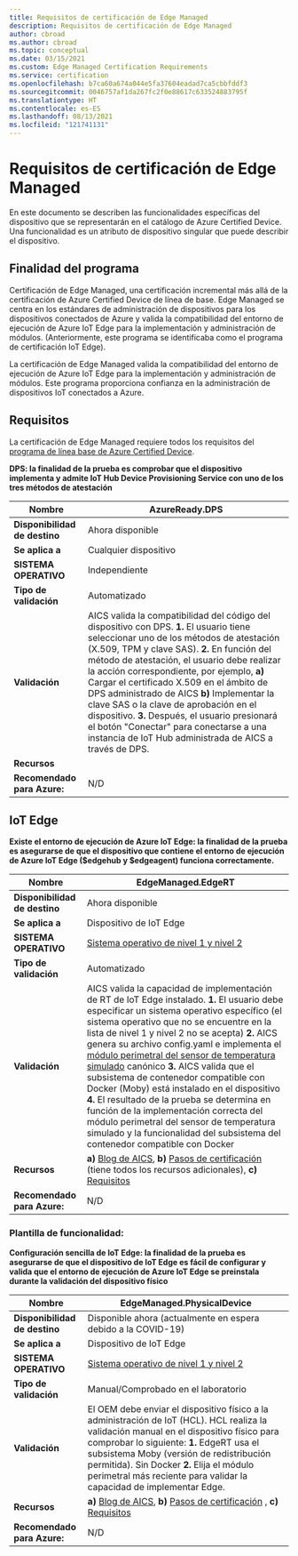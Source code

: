 ```yaml
---
title: Requisitos de certificación de Edge Managed
description: Requisitos de certificación de Edge Managed
author: cbroad
ms.author: cbroad
ms.topic: conceptual
ms.date: 03/15/2021
ms.custom: Edge Managed Certification Requirements
ms.service: certification
ms.openlocfilehash: b7ca60a674a044e5fa37604eadad7ca5cbbfddf3
ms.sourcegitcommit: 0046757af1da267fc2f0e88617c633524883795f
ms.translationtype: HT
ms.contentlocale: es-ES
ms.lasthandoff: 08/13/2021
ms.locfileid: "121741131"
---
```

# <a name="edge-managed-certification-requirements"></a>Requisitos de certificación de Edge Managed

En este documento se describen las funcionalidades específicas del dispositivo que se representarán en el catálogo de Azure Certified Device. Una funcionalidad es un atributo de dispositivo singular que puede describir el dispositivo. 

## <a name="program-purpose"></a>Finalidad del programa

Certificación de Edge Managed, una certificación incremental más allá de la certificación de Azure Certified Device de línea de base. Edge Managed se centra en los estándares de administración de dispositivos para los dispositivos conectados de Azure y valida la compatibilidad del entorno de ejecución de Azure IoT Edge para la implementación y administración de módulos. (Anteriormente, este programa se identificaba como el programa de certificación IoT Edge). 

La certificación de Edge Managed valida la compatibilidad del entorno de ejecución de Azure IoT Edge para la implementación y administración de módulos. Este programa proporciona confianza en la administración de dispositivos IoT conectados a Azure.

## <a name="requirements"></a>Requisitos

La certificación de Edge Managed requiere todos los requisitos del [programa de línea base de Azure Certified Device](.\program-requirements-azure-certified-device.md).

**DPS: la finalidad de la prueba es comprobar que el dispositivo implementa y admite IoT Hub Device Provisioning Service con uno de los tres métodos de atestación**

| **Nombre**                | AzureReady.DPS                                               |
| ----------------------- | ------------------------------------------------------------ |
| **Disponibilidad de destino** | Ahora disponible                                                |
| **Se aplica a**          | Cualquier dispositivo                                                   |
| **SISTEMA OPERATIVO**                  | Independiente                                                     |
| **Tipo de validación**     | Automatizado                                                    |
| **Validación**          | AICS valida la compatibilidad del código del dispositivo con DPS. **1.** El usuario tiene seleccionar uno de los métodos de atestación (X.509, TPM y clave SAS). **2.** En función del método de atestación, el usuario debe realizar la acción correspondiente, por ejemplo, **a)** Cargar el certificado X.509 en el ámbito de DPS administrado de AICS **b)** Implementar la clave SAS o la clave de aprobación en el dispositivo. **3.** Después, el usuario presionará el botón "Conectar" para conectarse a una instancia de IoT Hub administrada de AICS a través de DPS.                                                    |
| **Recursos**           |                                                      |
| **Recomendado para Azure:**     | N/D                                                    |

## <a name="iot-edge"></a>IoT Edge

**Existe el entorno de ejecución de Azure IoT Edge: la finalidad de la prueba es asegurarse de que el dispositivo que contiene el entorno de ejecución de Azure IoT Edge ($edgehub y $edgeagent) funciona correctamente.**

| **Nombre**                | EdgeManaged.EdgeRT                                           |
| ----------------------- | ------------------------------------------------------------ |
| **Disponibilidad de destino** | Ahora disponible                                                |
| **Se aplica a**          | Dispositivo de IoT Edge                                              |
| **SISTEMA OPERATIVO**                  | [Sistema operativo de nivel 1 y nivel 2](../iot-edge/support.md)                 |
| **Tipo de validación**     | Automatizado                                                    |
| **Validación**          | AICS valida la capacidad de implementación de RT de IoT Edge instalado. **1.** El usuario debe especificar un sistema operativo específico (el sistema operativo que no se encuentre en la lista de nivel 1 y nivel 2 no se acepta) **2.** AICS genera su archivo config.yaml e implementa el [módulo perimetral del sensor de temperatura simulado](https://azuremarketplace.microsoft.com/en-us/marketplace/apps/azure-iot.simulated-temperature-sensor?tab=Overview) canónico **3.** AICS valida que el subsistema de contenedor compatible con Docker (Moby) está instalado en el dispositivo **4.** El resultado de la prueba se determina en función de la implementación correcta del módulo perimetral del sensor de temperatura simulado y la funcionalidad del subsistema del contenedor compatible con Docker                                                    |
| **Recursos**           | **a)** [Blog de AICS](https://azure.microsoft.com/blog/expanding-azure-iot-certification-service-to-support-azure-iot-edge-device-certification/), **b)** [Pasos de certificación](./overview.md) (tiene todos los recursos adicionales), **c)** [Requisitos](./program-requirements-azure-certified-device.md) |
| **Recomendado para Azure:**     | N/D                                                    |

### <a name="capability-template"></a>Plantilla de funcionalidad:

**Configuración sencilla de IoT Edge: la finalidad de la prueba es asegurarse de que el dispositivo de IoT Edge es fácil de configurar y valida que el entorno de ejecución de Azure IoT Edge se preinstala durante la validación del dispositivo físico**

| **Nombre**                | EdgeManaged.PhysicalDevice                                             |
| ----------------------- | ------------------------------------------------------------ |
| **Disponibilidad de destino** | Disponible ahora (actualmente en espera debido a la COVID-19)                                            |
| **Se aplica a**          | Dispositivo de IoT Edge                                                   |
| **SISTEMA OPERATIVO**                  | [Sistema operativo de nivel 1 y nivel 2](../iot-edge/support.md)                                                     |
| **Tipo de validación**     | Manual/Comprobado en el laboratorio                                                    |
| **Validación**          | El OEM debe enviar el dispositivo físico a la administración de IoT (HCL). HCL realiza la validación manual en el dispositivo físico para comprobar lo siguiente: **1.** EdgeRT usa el subsistema Moby (versión de redistribución permitida). Sin Docker **2.** Elija el módulo perimetral más reciente para validar la capacidad de implementar Edge.                                                     |
| **Recursos**           | **a)** [Blog de AICS](https://azure.microsoft.com/blog/expanding-azure-iot-certification-service-to-support-azure-iot-edge-device-certification/), **b)** [Pasos de certificación](./overview.md) , **c)** [Requisitos](./program-requirements-azure-certified-device.md) |
| **Recomendado para Azure:**     | N/D                                                    |
